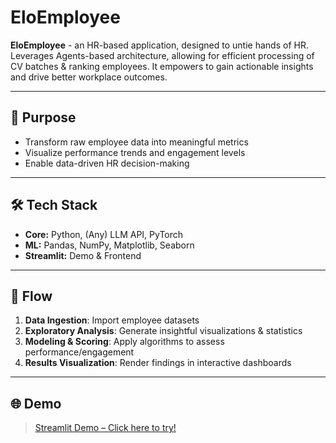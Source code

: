 # EloEmployee

**EloEmployee** - an HR-based application, designed to untie hands of HR. Leverages Agents-based architecture, allowing for efficient processing of CV batches & ranking employees. It empowers to gain actionable insights and drive better workplace outcomes.

---

## 🚀 Purpose

- Transform raw employee data into meaningful metrics
- Visualize performance trends and engagement levels
- Enable data-driven HR decision-making

---

## 🛠️ Tech Stack
- **Core:** Python, (Any) LLM API, PyTorch
- **ML:** Pandas, NumPy, Matplotlib, Seaborn
- **Streamlit:** Demo & Frontend

---

## 🔄 Flow

1. **Data Ingestion**: Import employee datasets
2. **Exploratory Analysis**: Generate insightful visualizations & statistics
3. **Modeling & Scoring**: Apply algorithms to assess performance/engagement
4. **Results Visualization**: Render findings in interactive dashboards

---

## 🌐 Demo

> [Streamlit Demo – Click here to try!](TO_BE_ADDED)
